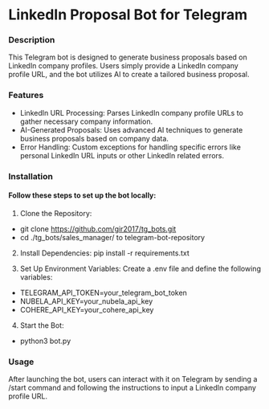 # LinkedIn Proposal Bot for Telegram

### Description

This Telegram bot is designed to generate business proposals based on LinkedIn company profiles. Users simply provide a LinkedIn company profile URL, and the bot utilizes AI to create a tailored business proposal.

### Features

- LinkedIn URL Processing: Parses LinkedIn company profile URLs to gather necessary company information.
- AI-Generated Proposals: Uses advanced AI techniques to generate business proposals based on company data.
- Error Handling: Custom exceptions for handling specific errors like personal LinkedIn URL inputs or other LinkedIn related errors.
  
### Installation

#### Follow these steps to set up the bot locally:

1. Clone the Repository:
- git clone https://github.com/gir2017/tg_bots.git
- cd ./tg_bots/sales_manager/  to telegram-bot-repository

2. Install Dependencies:
pip install -r requirements.txt

3. Set Up Environment Variables:
Create a .env file and define the following variables:
- TELEGRAM_API_TOKEN=your_telegram_bot_token
- NUBELA_API_KEY=your_nubela_api_key
- COHERE_API_KEY=your_cohere_api_key

4. Start the Bot:
- python3 bot.py

### Usage
After launching the bot, users can interact with it on Telegram by sending a /start command and following the instructions to input a LinkedIn company profile URL.
